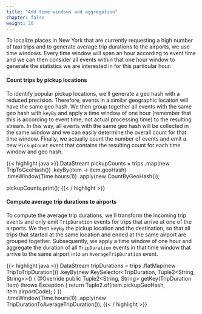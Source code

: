 ```yaml
---
title: "Add time windows and aggregation"
chapter: false
weight: 20
---
```


To localize places in New York that are currently requesting a high number of taxi trips and to generate average trip durations to the airports, we use time windows. Every time window will span an hour according to event time and we can then consider all events within that one hour window to generate the statistics we are interested in for this particular hour.

#### Count trips by pickup locations

To identify popular pickup locations, we'll generate a geo hash with a reduced precision. Therefore, events in a similar geographic location will have the same geo hash. We then group together all events with the same geo hash with `keyBy` and apply a time window of one hour (remember that this is according to event time, not actual processing time) to the resulting stream. In this way, all events with the same geo hash will be collected in the same window and we can easily determine the overall count for that time window. Finally, we actually count the number of events and emit a new `PickupCount` event that contains the resulting count for each time window and geo hash.

{{< highlight java >}}
DataStream<PickupCount> pickupCounts = trips
    .map(new TripToGeoHash())
    .keyBy(item -> item.geoHash)
    .timeWindow(Time.hours(1))
    .apply(new CountByGeoHash());

pickupCounts.print();
{{< / highlight >}}


#### Compute average trip durations to airports

To compute the average trip durations, we'll transform the incoming trip events and only emit `TripDuration` events for trips that arrive at one of the airports. We then `keyBy` the pickup location and the destination, so that all trips that started at the same location and ended at the same airport are grouped together. Subsequently, we apply a time window of one hour and aggregate the duration of all `TripDuration` events in that time window that arrive to the same airport into an `AverageTripDuration` event.

{{< highlight java >}}
DataStream<AverageTripDuration> tripDurations = trips
    .flatMap(new TripToTripDuration())
    .keyBy(new KeySelector<TripDuration, Tuple2<String, String>>() {
      @Override
      public Tuple2<String, String> getKey(TripDuration item) throws Exception {
        return Tuple2.of(item.pickupGeoHash, item.airportCode);
      }
    })    
    .timeWindow(Time.hours(1))
    .apply(new TripDurationToAverageTripDuration());
{{< / highlight >}}

